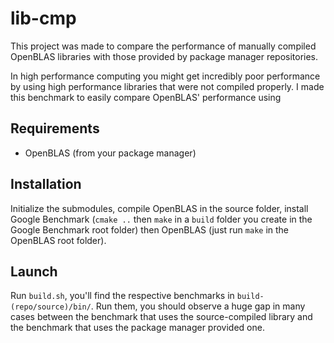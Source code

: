# lib-cmp

This project was made to compare the performance of manually compiled OpenBLAS libraries with those provided by package manager repositories.

In high performance computing you might get incredibly poor performance by using high performance libraries that were not compiled properly. I made this benchmark to easily compare OpenBLAS' performance using 

## Requirements

- OpenBLAS (from your package manager)

## Installation

Initialize the submodules, compile OpenBLAS in the source folder, install Google Benchmark (`cmake ..` then `make` in a `build` folder you create in the Google Benchmark root folder) then OpenBLAS (just run `make` in the OpenBLAS root folder).

## Launch

Run `build.sh`, you'll find the respective benchmarks in `build-(repo/source)/bin/`. Run them, you should observe a huge gap in many cases between the benchmark that uses the source-compiled library and the benchmark that uses the package manager provided one.